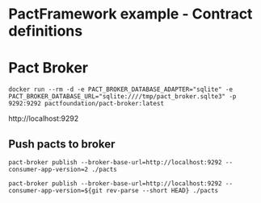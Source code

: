 #  PactFramework example - Contract definitions

# Pact Broker

```shell
docker run --rm -d -e PACT_BROKER_DATABASE_ADAPTER="sqlite" -e PACT_BROKER_DATABASE_URL="sqlite:////tmp/pact_broker.sqlte3" -p 9292:9292 pactfoundation/pact-broker:latest
```
http://localhost:9292



## Push pacts to broker
```shell
pact-broker publish --broker-base-url=http://localhost:9292 --consumer-app-version=2 ./pacts
```

```shell
pact-broker publish --broker-base-url=http://localhost:9292 --consumer-app-version=${git rev-parse --short HEAD} ./pacts
```